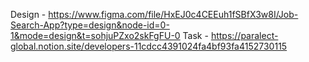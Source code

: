 Design - https://www.figma.com/file/HxEJ0c4CEEuh1fSBfX3w8I/Job-Search-App?type=design&node-id=0-1&mode=design&t=sohjuPZxo2skFgFU-0
Task - https://paralect-global.notion.site/developers-11cdcc4391024fa4bf93fa4152730115
